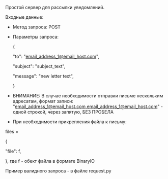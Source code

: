 Простой сервер для рассылки уведомлений.

Входные данные:

- Метод запроса: POST
- Параметры запроса:

    {

    "to": "email_address_1@email_host.com",

    "subject": "subject_text",

    "message": "new letter text",

    }
- ВНИМАНИЕ: В случае необходимости отправки письме нескольким адресатам,
формат записи: 
"email_address_1@email_host.com,email_address_1@email_host.com" - одной строкой,
через запятую, БЕЗ ПРОБЕЛА

- При необходимости прикрепления файла к письму:

files = 

{

"file": f,

}, где f - обект файла в формате BinaryIO

Пример валидного запроса - в файле request.py